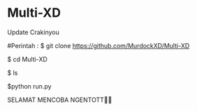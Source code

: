 # Multi-XD
Update Crakinyou


#Perintah :
$ git clone https://github.com/MurdockXD/Multi-XD


$ cd Multi-XD


$ ls


$python run.py





SELAMAT MENCOBA NGENTOTT🤗🗿

